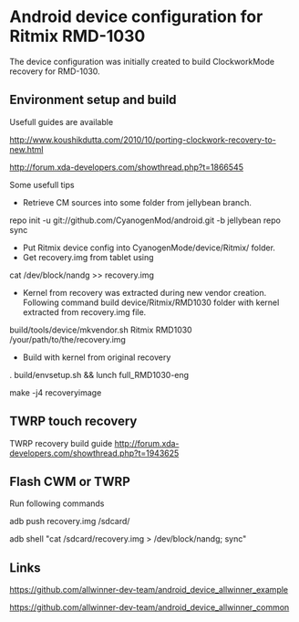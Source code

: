 Android device configuration for Ritmix RMD-1030
================================

The device configuration was initially created to build ClockworkMode recovery for RMD-1030.

Environment setup and build
-----------------

Usefull guides are available

http://www.koushikdutta.com/2010/10/porting-clockwork-recovery-to-new.html

http://forum.xda-developers.com/showthread.php?t=1866545

Some usefull tips

* Retrieve CM sources into some folder from jellybean branch.

repo init -u git://github.com/CyanogenMod/android.git -b jellybean
repo sync

* Put Ritmix device config into CyanogenMode/device/Ritmix/ folder.
* Get recovery.img from tablet using

cat /dev/block/nandg >> recovery.img

* Kernel from recovery was extracted during new vendor creation. Following command build device/Ritmix/RMD1030 folder with kernel extracted from recovery.img file.

build/tools/device/mkvendor.sh Ritmix RMD1030 /your/path/to/the/recovery.img

* Build with kernel from original recovery

. build/envsetup.sh && lunch full_RMD1030-eng

make -j4 recoveryimage

TWRP touch recovery
-------------

TWRP recovery build guide
http://forum.xda-developers.com/showthread.php?t=1943625


Flash CWM or TWRP
---------

Run following commands

adb push recovery.img /sdcard/

adb shell "cat /sdcard/recovery.img > /dev/block/nandg; sync"

Links
-----

https://github.com/allwinner-dev-team/android_device_allwinner_example

https://github.com/allwinner-dev-team/android_device_allwinner_common


